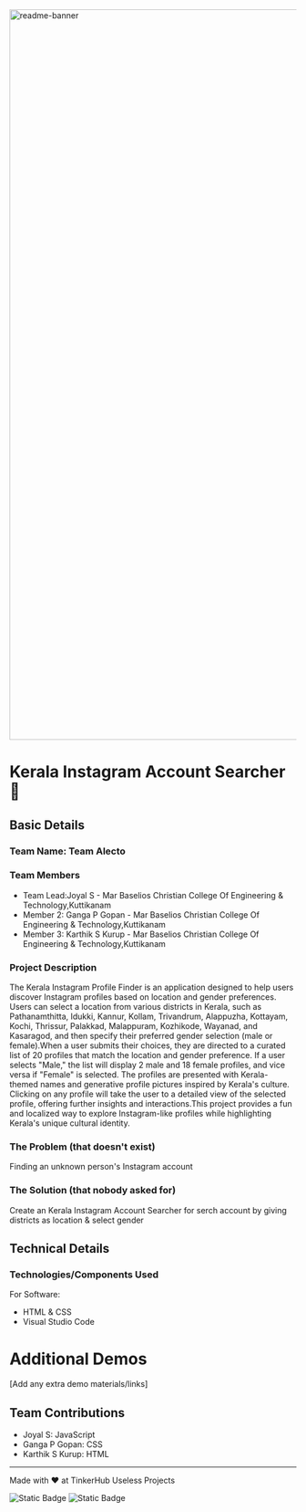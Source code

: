 <img width="1280" alt="readme-banner" src="https://github.com/user-attachments/assets/35332e92-44cb-425b-9dff-27bcf1023c6c">

# Kerala Instagram Account Searcher 🎯


## Basic Details
### Team Name: Team Alecto


### Team Members
- Team Lead:Joyal S - Mar Baselios Christian College Of Engineering & Technology,Kuttikanam 
- Member 2: Ganga P Gopan - Mar Baselios Christian College Of Engineering & Technology,Kuttikanam 
- Member 3: Karthik S Kurup - Mar Baselios Christian College Of Engineering & Technology,Kuttikanam 

### Project Description
The Kerala Instagram Profile Finder is an application designed to help users discover Instagram profiles based on location and gender preferences. Users can select a location from various districts in Kerala, such as Pathanamthitta, Idukki, Kannur, Kollam, Trivandrum, Alappuzha, Kottayam, Kochi, Thrissur, Palakkad, Malappuram, Kozhikode, Wayanad, and Kasaragod, and then specify their preferred gender selection (male or female).When a user submits their choices, they are directed to a curated list of 20 profiles that match the location and gender preference. If a user selects "Male," the list will display 2 male and 18 female profiles, and vice versa if "Female" is selected. The profiles are presented with Kerala-themed names and generative profile pictures inspired by Kerala's culture. Clicking on any profile will take the user to a detailed view of the selected profile, offering further insights and interactions.This project provides a fun and localized way to explore Instagram-like profiles while highlighting Kerala's unique cultural identity.
### The Problem (that doesn't exist)
Finding an unknown person's Instagram account

### The Solution (that nobody asked for)
Create an Kerala Instagram Account Searcher for serch account by giving districts as location & select gender

## Technical Details
### Technologies/Components Used
For Software:
- HTML & CSS
- Visual Studio Code
# Additional Demos
[Add any extra demo materials/links]

## Team Contributions
- Joyal S: JavaScript
- Ganga P Gopan: CSS
- Karthik S Kurup: HTML

---
Made with ❤️ at TinkerHub Useless Projects 

![Static Badge](https://img.shields.io/badge/TinkerHub-24?color=%23000000&link=https%3A%2F%2Fwww.tinkerhub.org%2F)
![Static Badge](https://img.shields.io/badge/UselessProject--24-24?link=https%3A%2F%2Fwww.tinkerhub.org%2Fevents%2FQ2Q1TQKX6Q%2FUseless%2520Projects)



